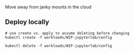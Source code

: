 Move away from janky mounts in the cloud

## Deploy locally

```
# use create vs. apply to assume deleting before changing
kubectl create -f workloads/WIP-jupyterlab/config

kubectl delete -f workloads/WIP-jupyterlab/config
```